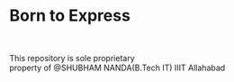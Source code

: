 <h1>Born to Express</h1>
<br>
<p>This repository is sole proprietary <br>
  property of @SHUBHAM NANDA(B.Tech IT) IIIT Allahabad
</p>
